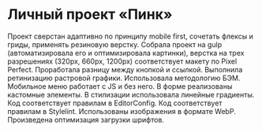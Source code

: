 # Личный проект «Пинк» 

Проект сверстан адаптивно по принципу mobile first, сочетать флексы и гриды, применять резиновую верстку. Собрала проект на gulp (автоматизировала его и оптимизировала картинки), верстка на трех разрешениях (320px, 660px, 1200px) соответствует макету по Pixel Perfect. Проработала разницу между кнопкой и ссылкой. Выполнила ретинизацию растровой графики. Использовала методологию БЭМ. Мобильное меню работает с JS и без него. В форме реализованы кастомные элементы. В стилизации использовала линейные градиенты. Код соответствует правилам в EditorConfig. Код соответствует правилам в Stylelint. Использованы изображения в формате WebP. Произведена оптимизация загрузки шрифтов.
